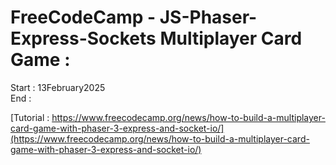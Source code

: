 # FreeCodeCamp - JS-Phaser-Express-Sockets Multiplayer Card Game :</br>
Start : 13February2025</br>
End : 

[Tutorial : https://www.freecodecamp.org/news/how-to-build-a-multiplayer-card-game-with-phaser-3-express-and-socket-io/](https://www.freecodecamp.org/news/how-to-build-a-multiplayer-card-game-with-phaser-3-express-and-socket-io/)
